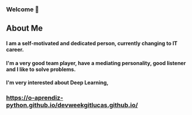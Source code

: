### Welcome 👋

## About Me

#### I am a self-motivated and dedicated person, currently changing to IT career.
#### I'm a very good team player, have a mediating personality, good listener and I like to solve problems.
#### I'm very interested about <b>Deep Learning</b>, 

### https://o-aprendiz-python.github.io/devweekgitlucas.github.io/
